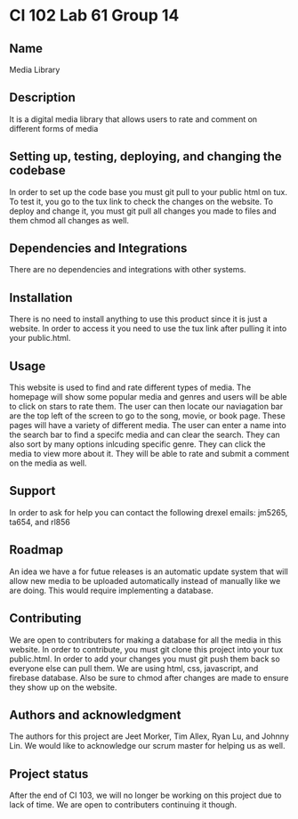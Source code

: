# CI 102 Lab 61 Group 14

## Name
Media Library

## Description
It is a digital media library that allows users to rate and comment on different forms of media

## Setting up, testing, deploying, and changing the codebase
In order to set up the code base you must git pull to your public html on tux. To test it, you go to the tux link to check the changes on the website. To deploy and change it, you must git pull all changes you made to files and them chmod all changes as well. 

## Dependencies and Integrations
There are no dependencies and integrations with other systems.

## Installation
There is no need to install anything to use this product since it is just a website. In order to access it you need to use the tux link after pulling it into your public.html.

## Usage
This website is used to find and rate different types of media. The homepage will show some popular media and genres and users will be able to click on stars to rate them. The user can then locate our naviagation bar are the top left of the screen to go to the song, movie, or book page. These pages will have a variety of different media. The user can enter a name into the search bar to find a specifc media and can clear the search. They can also sort by many options inlcuding specific genre. They can click the media to view more about it. They will be able to rate and submit a comment on the media as well. 

## Support
In order to ask for help you can contact the following drexel emails: jm5265, ta654, and rl856

## Roadmap
An idea we have a for futue releases is an automatic update system that will allow new media to be uploaded automatically instead of manually like we are doing. This would require implementing a database.

## Contributing
We are open to contributers for making a database for all the media in this website. In order to contribute, you must git clone this project into your tux public.html. In order to add your changes you must git push them back so everyone else can pull them. We are using html, css, javascript, and firebase database. Also be sure to chmod after changes are made to ensure they show up on the website.  

## Authors and acknowledgment
The authors for this project are Jeet Morker, Tim Allex, Ryan Lu, and Johnny Lin. We would like to acknowledge our scrum master for helping us as well.

## Project status
After the end of CI 103, we will no longer be working on this project due to lack of time. We are open to contributers continuing it though. 
